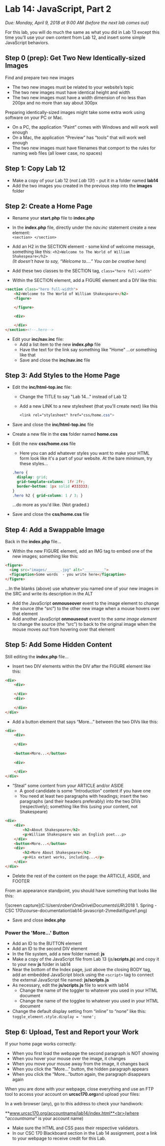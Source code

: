 # Lab 14: JavaScript, Part 2
*Due: Monday, April 9, 2018 at 9:00 AM (before the next lab comes out)*

For this lab, you will do much the same as what you did in Lab 13 except this time you’ll use your own content from Lab 12, and insert some simple JavaScript behaviors.

## Step 0 (prep): Get Two New Identically-sized Images

Find and prepare two new images

- The two new images must be related to your website’s topic
- The two new images must have identical height and width
- The two new images must have a width dimension of no less than 200px and no more than say about 300px

Preparing identically-sized images might take some extra work using software on your PC or Mac.

- On a PC, the application “Paint” comes with Windows and will work well enough
- On a Mac, the application “Preview” has “tools” that will work well enough
- The two new images must have filenames that comport to the rules for naming web files (all lower case, no spaces)

## Step 1: Copy Lab 12

- Make a copy of your Lab 12 (*not Lab 13!*) - put it in a folder named **lab14**
- Add the two images you created in the previous step into the **images** folder

## Step 2: Create a Home Page

- Rename your **start.php** file to **index.php**
- In the **index.php** file, directly under the *nav.inc* statement create a new element:<br> `<section> </section>`

- Add an H2 in the SECTION element - some kind of welcome message, something like this: `<h2>Welcome to The World of William Shakespeare</h2>` <br>_(It doesn’t have to say, “Welcome to….”  You can be creative here)_
- Add these two classes to the SECTION tag, `class="hero full-width"`
- Within the SECTION element, add a FIGURE element and a DIV like this:

```html
<section class="hero full-width">
	<h2>Welcome to The World of William Shakespeare</h2>
	<figure>

    </figure>

	<div>

	</div>
</section><!--.hero-->
```

- Edit your **inc/nav.inc** file:
  - Add a list item to the new **index.php** file
  - Have the text for the link say something like "Home" ...or something like that
  - Save and close the **inc/nav.inc** file

## Step 3: Add Styles to the Home Page

- Edit the **inc/html-top.inc** file:

  - Change the TITLE to say "Lab 14..." instead of Lab 12

  - Add a new LINK to a new stylesheet (that you'll create next) like this

    ```css
    <link rel="stylesheet" href="css/home.css">
    ```

- Save and close the **inc/html-top.inc** file

- Create a new file in the **css** folder named **home.css**

- Edit the new **css/home.css** file

  - Here you can add whatever styles you want to make your HTML form look like it's a part of your website.  At the bare minimum, try these styles...

  ```css
  .hero { 
  	display: grid;
  	grid-template-columns: 1fr 2fr;
  	border-bottom: 1px solid #333333; 
  }
  .hero h2 { grid-column: 1 / 3; }
  ```

  ...do more as you'd like.  (Not graded.)

- Save and close the **css/home.css** file

## Step 4: Add a Swappable Image

Back in the **index.php** file...

- Within the new FIGURE element, add an IMG tag to embed one of the new images; something like this:

```html
<figure>
  <img src="images/______.jpg" alt="_________">
  <figcaption>Some words  - you write here</figcaption>
</figure>
```

…In the blanks (above) use whatever you named one of your new images in the SRC and write its description in the ALT

- Add the JavaScript **onmouseover** event to the image element to change the source (the “src”) to the other new image when a mouse hovers over that element
- Add another JavaScript **onmouseout** event to the *same image element* to change the source (the “src”) to back to the original image when the mouse moves *out* from hovering over that element

## Step 5: Add Some Hidden Content

Still editing the **index.php** file...

- Insert two DIV elements within the DIV after the FIGURE element like this:

```html
<div>
    <div>
       
    </div>
    <div>
        
    </div>
</div>
```

- Add a button element that says “More…” between the two DIVs like this:

```html
<div>
    <div>
       
    </div>
    
    <button>More...</button>
    
    <div>
        
    </div>
</div>
```

- “Steal” some content from your ARTICLE and/or ASIDE
  - A good candidate is some “Introduction” content if you have one
  - You need at least two paragraphs with headings; insert the two paragraphs (and their headers preferably) into the two DIVs (respectively); something like this (using your content, not Shakespeare)

```html
<div>
	<div>
		<h2>About Shakespeare</h2>
		<p>William Shakespeare was an English poet...p>
	</div>
	<button>More...</button>
	<div>
		<h2>More About Shakespeare</h2>
		<p>His extant works, including...</p>
	</div>
</div>
```

- Delete the rest of the content on the page: the ARTICLE, ASIDE, and FOOTER

From an appearance standpoint, you should have something that looks like this:

![screen capture](C:\Users\rober\OneDrive\Documents\UR\2018 1. Spring - CSC 170\course-documentation\lab14-javascript-2\media\figure1.png)

- Save and close **index.php**

### Power the 'More...' Button
- Add an ID to the BUTTON element
- Add an ID to the second DIV element
- In the file system, add a new folder named: **js**
- Make a copy of the JavaScript file from Lab 13 (js/**scripts.js**) and copy it to your new **js** folder in lab14
- Near the bottom of the Index page, just above the closing BODY tag, add an embedded JavaScript block using the `<script>` tag to connect the external JavaScript file named: **js/scripts.js**
- As necessary, edit the **js/scripts.js** file to work with lab14
  - Change the name of the toggler to whatever you used in your HTML document
  - Change the name of the togglee to whatever you used in your HTML document
- Change the default display setting from “inline” to “none” like this:
`toggle_element.style.display = 'none';`

## Step 6: Upload, Test and Report your Work

If your home page works correctly:

- When you first load the webpage the second paragraph is NOT showing
- When you hover your mouse over the image, it changes
- When you move your mouse away from the image, it changes back
- When you click the “More…” button, the hidden paragraph appears
- When you click the “More…”button again, the paragraph disappears again

When you are done with your webpage, close everything and use an FTP tool to access your account on **urcsc170.org**and upload your files:

In a web browser (any), go to this address to check your handiwork: 

**www.urcsc170.org/accountname/lab14/index.html**<br>(where “*accountname*” is your account name)

- Make sure the HTML and CSS pass their respective validators.
- In our CSC 170 Blackboard section in the Lab 14 assignment, post a link to your webpage to receive credit for this Lab.

